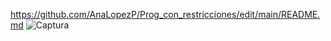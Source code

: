 
https://github.com/AnaLopezP/Prog_con_restricciones/edit/main/README.md
![Captura](https://github.com/AnaLopezP/Prog_con_restricciones/assets/34817139/75eb4b9a-280c-43fd-9db6-788cdf7f2cae)

